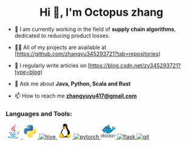 <h1 align="center">Hi 👋, I'm Octopus zhang</h1>

- 🌱 I am currently working in the field of **supply chain algorithms**, dedicated to reducing product losses.

- 👨‍💻 All of my projects are available at [https://github.com/zhangyu345293721?tab=repositories)

- 📝 I regularly write articles on [https://blog.csdn.net/zy345293721?type=blog)

- 💬 Ask me about **Java, Python, Scala and Rust**

- 📫 How to reach me **zhangyuyu417@gmail.com**

<!-- <h3 align="left">Connect with me:</h3> -->
<p align="left">
</p>

<h3 align="left">Languages and Tools:</h3>
<p align="left"> <a href="https://www.java.com" target="_blank" rel="noreferrer"> <img src="https://raw.githubusercontent.com/devicons/devicon/master/icons/java/java-original.svg" alt="java" width="40" height="40"/> </a> <a href="https://www.nginx.com" target="_blank" rel="noreferrer">  <img src="https://raw.githubusercontent.com/devicons/devicon/master/icons/python/python-original.svg" alt="python" width="40" height="40"/> </a> <a href="https://hive.apache.org/" target="_blank" rel="noreferrer"> <img src="https://www.vectorlogo.zone/logos/apache_hive/apache_hive-icon.svg" alt="hive" width="40" height="40"/> </a>
<a href="https://www.linux.org/" target="_blank" rel="noreferrer"> <img src="https://raw.githubusercontent.com/devicons/devicon/master/icons/linux/linux-original.svg" alt="linux" width="40" height="40"/> </a> <a href="https://pytorch.org/" target="_blank" rel="noreferrer"> <img src="https://www.vectorlogo.zone/logos/pytorch/pytorch-icon.svg" alt="pytorch" width="40" height="40"/> </a>
<a href="https://www.docker.com/" target="_blank" rel="noreferrer"> <img src="https://raw.githubusercontent.com/devicons/devicon/master/icons/docker/docker-original-wordmark.svg" alt="docker" width="40" height="40"/> </a> <a href="https://flask.palletsprojects.com/" target="_blank" rel="noreferrer"> <img src="https://www.vectorlogo.zone/logos/pocoo_flask/pocoo_flask-icon.svg" alt="flask" width="40" height="40"/> </a> <a href="https://git-scm.com/" target="_blank" rel="noreferrer"> <img src="https://www.vectorlogo.zone/logos/git-scm/git-scm-icon.svg" alt="git" width="40" height="40"/> </a><a href="https://pytorch.org/" target="_blank" rel="noreferrer"> </a> 
</p>

<!-- <p>&nbsp;<img align="center" src="https://github-readme-stats.vercel.app/api?username=zhangyu345293721&show_icons=true&locale=en" alt="zhangyu345293721" /></p> -->

<!-- ### GitHub Stats  -->
<!-- <a href="https://github.com/anuraghazra/github-readme-stats">
  <img src="https://github-readme-stats.vercel.app/api/top-langs/?username=zhangyu345293721&hide=javascript,html,css,fortran&theme=vue-dark" height="195px" title="Top Langs" alt="Top Langs"/>
</a> -->
